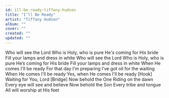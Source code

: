 ```yaml
---
id: ill-be-ready-tiffany-hudson
title: "I’ll Be Ready"
artist: "Tiffany Hudson"
album: ""
cover: ""
created: ""
updated: ""
---
```


Who will see the Lord
Who is Holy, who is pure
He's coming for His bride
Fill your lamps and dress in white
Who will see the Lord
Who is Holy, who is pure
He’s coming for His bride
Fill your lamps and dress in white
When He comes I'll be ready
For that day I'm preparing
I’ve got oil for the waiting
When He comes I'll be ready
Yes, when He comes I'll be ready
[Hook]
Waiting for You, Lord
[Bridge]
Now behold the One
Riding on the dawn
Every eye will see and believe
Now behold the Son
Every tribe and tongue
All will worship at His feet